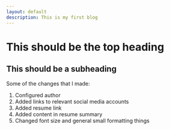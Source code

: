 ```yaml
---
layout: default
description: This is my first blog
---
```

# This should be the top heading
## This should be a subheading

Some of the changes that I made:
1. Configured author
2. Added links to relevant social media accounts
3. Added resume link
4. Added content in resume summary
5. Changed font size and general small formatting things